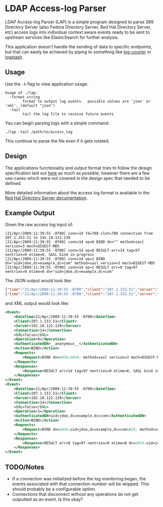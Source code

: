 LDAP Access-log Parser
======================
LDAP Access-log Parser (LAP) is a simple program designed to parse 389 Directory Server (also Fedora Directory Server, Red Hat Directory Server, etc) access logs into individual context aware events ready to be sent to upstream services like ElasticSearch for further analysis.

This application doesn't handle the sending of data to specific endpoints, but that can easily be achieved by piping to something like [log-courier](https://github.com/driskell/log-courier) or [logstash](https://www.elastic.co/products/logstash).

Usage
-----
Use the `-h` flag to view application usage.

```
Usage of ./lap:
  -format string
    	format to output log events.  possible values are 'json' or 'xml'. (default "json")
  -tail
    	tail the log file to receive future events
```

You can begin parsing logs with a simple command:
```
./lap -tail /path/to/access_log
```

This continue to parse the file even if it gets rotated.

Design
------
The applications functionality and output format tries to follow the design specification laid out [here](http://directory.fedoraproject.org/docs/389ds/design/audit-events.html) as much as possible, however there are a few use-cases which were not covered in the design spec that needed to be defined.

More detailed information about the access log format is available in the [Red Hat Directory Server documentation](https://access.redhat.com/documentation/en-US/Red_Hat_Directory_Server/8.1/html/Configuration_and_Command_Reference/logs-reference.html).

Example Output
--------------
Given the raw access log input of:
```
[21/Apr/2009:11:39:55 -0700] conn=14 fd=700 slot=700 connection from 207.1.153.51 to 192.18.122.139
[21/Apr/2009:11:39:55 -0700] conn=14 op=0 BIND dn="" method=sasl version=3 mech=DIGEST-MD5
[21/Apr/2009:11:39:55 -0700] conn=14 op=0 RESULT err=14 tag=97 nentries=0 etime=0, SASL bind in progress
[21/Apr/2009:11:39:55 -0700] conn=14 op=1 BIND dn="uid=jdoe,dc=example,dc=com" method=sasl version=3 mech=DIGEST-MD5
[21/Apr/2009:11:39:55 -0700] conn=14 op=1 RESULT err=0 tag=97 nentries=0 etime=0 dn="uid=jdoe,dc=example,dc=com"
```

The JSON output would look like:
```json
{"time":"21/Apr/2009:11:39:55 -0700","client":"207.1.153.51","server":"192.18.122.139","connection":14,"ssl":false,"operation":0,"authenticateddn":"__anonymous__","action":"BIND","requests":["BIND dn=\"\" method=sasl version=3 mech=DIGEST-MD5"],"responses":["RESULT err=14 tag=97 nentries=0 etime=0, SASL bind in progress"]}
{"time":"21/Apr/2009:11:39:55 -0700","client":"207.1.153.51","server":"192.18.122.139","connection":14,"ssl":false,"operation":1,"authenticateddn":"uid=jdoe,dc=example,dc=com","action":"BIND","requests":["BIND dn=\"uid=jdoe,dc=example,dc=com\" method=sasl version=3 mech=DIGEST-MD5"],"responses":["RESULT err=0 tag=97 nentries=0 etime=0 dn=\"uid=jdoe,dc=example,dc=com\""]}
```

and XML output would look like:
```xml
<Event>
    <DateTime>21/Apr/2009:11:39:55 -0700</DateTime>
    <Client>207.1.153.51</Client>
    <Server>192.18.122.139</Server>
    <Connection>14</Connection>
    <SSL>false</SSL>
    <Operation>0</Operation>
    <AuthenticatedDN>__anonymous__</AuthenticatedDN>
    <Action>BIND</Action>
    <Requests>
        <Request>BIND dn=&#34;&#34; method=sasl version=3 mech=DIGEST-MD5</Request>
    </Requests>
    <Responses>
        <Response>RESULT err=14 tag=97 nentries=0 etime=0, SASL bind in progress</Response>
    </Responses>
</Event>
<Event>
    <DateTime>21/Apr/2009:11:39:55 -0700</DateTime>
    <Client>207.1.153.51</Client>
    <Server>192.18.122.139</Server>
    <Connection>14</Connection>
    <SSL>false</SSL>
    <Operation>1</Operation>
    <AuthenticatedDN>uid=jdoe,dc=example,dc=com</AuthenticatedDN>
    <Action>BIND</Action>
    <Requests>
        <Request>BIND dn=&#34;uid=jdoe,dc=example,dc=com&#34; method=sasl version=3 mech=DIGEST-MD5</Request>
    </Requests>
    <Responses>
        <Response>RESULT err=0 tag=97 nentries=0 etime=0 dn=&#34;uid=jdoe,dc=example,dc=com&#34;</Response>
    </Responses>
</Event>
```

TODO/Notes
-----
- If a connection was initialized before the log monitoring began, the events associated with that connection number will be skipped.  This should probably be a configurable option.
- Connections that disconnect without any operations do not get outputted as an event.  Is this okay?
